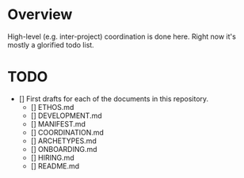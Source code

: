# Overview

High-level (e.g. inter-project) coordination is done here. Right now it's mostly
a glorified todo list.

# TODO

- [] First drafts for each of the documents in this repository.
  - [] ETHOS.md
  - [] DEVELOPMENT.md
  - [] MANIFEST.md
  - [] COORDINATION.md
  - [] ARCHETYPES.md
  - [] ONBOARDING.md
  - [] HIRING.md
  - [] README.md